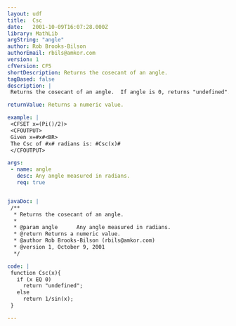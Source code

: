 ```yaml
---
layout: udf
title:  Csc
date:   2001-10-09T16:07:28.000Z
library: MathLib
argString: "angle"
author: Rob Brooks-Bilson
authorEmail: rbils@amkor.com
version: 1
cfVersion: CF5
shortDescription: Returns the cosecant of an angle.
tagBased: false
description: |
 Returns the cosecant of an angle.  If angle is 0, returns "undefined".  All angles are expressed in radians.

returnValue: Returns a numeric value.

example: |
 <CFSET x=(Pi()/2)>
 <CFOUTPUT>
 Given x=#x#<BR>
 The Csc of #x# radians is: #Csc(x)#
 </CFOUTPUT>

args:
 - name: angle
   desc: Any angle measured in radians.
   req: true


javaDoc: |
 /**
  * Returns the cosecant of an angle.
  * 
  * @param angle      Any angle measured in radians. 
  * @return Returns a numeric value. 
  * @author Rob Brooks-Bilson (rbils@amkor.com) 
  * @version 1, October 9, 2001 
  */

code: |
 function Csc(x){
   if (x EQ 0)
     return "undefined";
   else 
     return 1/sin(x);
 }

---
```


